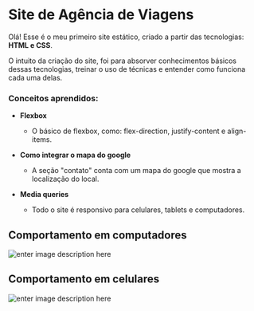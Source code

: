 ﻿# Site de Agência de Viagens

Olá! Esse é o meu primeiro site estático, criado a partir das tecnologias: **HTML e CSS**. 

O intuito da criação do site, foi para absorver conhecimentos básicos dessas tecnologias, treinar o uso de técnicas e entender como funciona cada uma delas. 

### Conceitos aprendidos:
- **Flexbox**
	- O básico de flexbox, como: flex-direction, justify-content e align-items.

- **Como integrar o mapa do google**
	-  A seção "contato" conta com um mapa do  google que mostra a localização do local.

- **Media queries**
	- Todo o site é responsivo para celulares, tablets e computadores.

## Comportamento em computadores
![enter image description here](https://raw.githubusercontent.com/alvarordgs/site-viagens/main/assets/gif-laptop.gif)
## Comportamento em celulares
![enter image description here](https://raw.githubusercontent.com/alvarordgs/site-viagens/main/assets/gif-mobile.gif)
